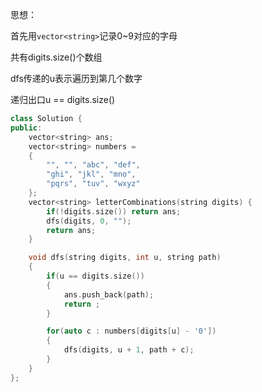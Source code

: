 思想：

首先用`vector<string>`记录0~9对应的字母

共有digits.size()个数组

dfs传递的u表示遍历到第几个数字

递归出口u == digits.size()

```c++
class Solution {
public:
    vector<string> ans;
    vector<string> numbers = 
    {
        "", "", "abc", "def",
        "ghi", "jkl", "mno",
        "pqrs", "tuv", "wxyz"
    };
    vector<string> letterCombinations(string digits) {
        if(!digits.size()) return ans;
        dfs(digits, 0, "");
        return ans;
    }

    void dfs(string digits, int u, string path)
    {
        if(u == digits.size())
        {
            ans.push_back(path);
            return ;
        }

        for(auto c : numbers[digits[u] - '0'])
        {
            dfs(digits, u + 1, path + c);
        }
    }
};
```

